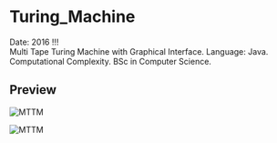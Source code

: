 # Turing_Machine
Date: 2016 !!!<br>
Multi Tape Turing Machine with Graphical Interface. Language: Java.<br>
Computational Complexity. BSc in Computer Science.<br>

## Preview

![MTTM](https://i.imgur.com/GU8esQy.jpg "Multi-tape Turing Machine")

![MTTM](https://i.imgur.com/9qY5Pty.jpg "Multi-tape Turing Machine")

